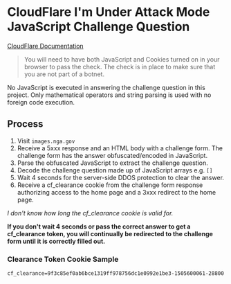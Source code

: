 # CloudFlare I'm Under Attack Mode JavaScript Challenge Question

[CloudFlare Documentation](https://support.cloudflare.com/hc/en-us/articles/200170076-What-does-I-m-Under-Attack-Mode-do-)

>You will need to have both JavaScript and Cookies turned on in your browser to pass the check. The check is in place to make sure that you are not part of a botnet.


No JavaScript is executed in answering the challenge question in this project. Only mathematical operators and string parsing is used with no foreign code execution.

## Process
1. Visit `images.nga.gov`
2. Receive a 5xxx response and an HTML body with a challenge form. The challenge form has the answer obfuscated/encoded in JavaScript.
3. Parse the obfuscated JavaScript to extract the challenge question.
4. Decode the challenge question made up of JavaScript arrays e.g. `[]`
5. Wait 4 seconds for the server-side DDOS protection to clear the answer.
6. Receive a cf_clearance cookie from the challenge form response authorizing access to the home page and a 3xxx redirect to the home page.

*I don't know how long the cf_clearance cookie is valid for.*

**If you don't wait 4 seconds or pass the correct answer to get a cf_clearance token, you will continually be redirected to the challenge form until it is correctly filled out.**

### Clearance Token Cookie Sample

    cf_clearance=9f3c85ef0ab6bce1319ff978756dc1e0992e1be3-1505600061-28800
